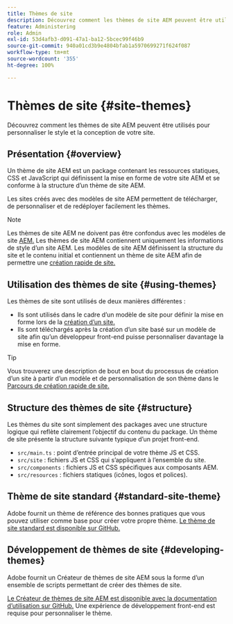 ```yaml
---
title: Thèmes de site
description: Découvrez comment les thèmes de site AEM peuvent être utilisés pour personnaliser le style et la conception de votre site.
feature: Administering
role: Admin
exl-id: 53d4afb3-d091-47a1-ba12-5bcec99f46b9
source-git-commit: 940a01cd3b9e4804bfab1a5970699271f624f087
workflow-type: tm+mt
source-wordcount: '355'
ht-degree: 100%

---
```


# Thèmes de site {#site-themes}

Découvrez comment les thèmes de site AEM peuvent être utilisés pour personnaliser le style et la conception de votre site.

## Présentation {#overview}

Un thème de site AEM est un package contenant les ressources statiques, CSS et JavaScript qui définissent la mise en forme de votre site AEM et se conforme à la structure d’un thème de site AEM.

Les sites créés avec des modèles de site AEM permettent de télécharger, de personnaliser et de redéployer facilement les thèmes.

>[!NOTE]
>
>Les thèmes de site AEM ne doivent pas être confondus avec les modèles de site [AEM.](site-templates.md) Les thèmes de site AEM contiennent uniquement les informations de style d’un site AEM. Les modèles de site AEM définissent la structure du site et le contenu initial et contiennent un thème de site AEM afin de permettre une [création rapide de site.](create-site.md)

## Utilisation des thèmes de site {#using-themes}

Les thèmes de site sont utilisés de deux manières différentes :

* Ils sont utilisés dans le cadre d’un modèle de site pour définir la mise en forme lors de la [création d’un site.](create-site.md)
* Ils sont téléchargés après la création d’un site basé sur un modèle de site afin qu’un développeur front-end puisse personnaliser davantage la mise en forme.

>[!TIP]
>
>Vous trouverez une description de bout en bout du processus de création d’un site à partir d’un modèle et de personnalisation de son thème dans le [Parcours de création rapide de site.](/help/journey-sites/quick-site/overview.md)

## Structure des thèmes de site {#structure}

Les thèmes du site sont simplement des packages avec une structure logique qui reflète clairement l’objectif du contenu du package. Un thème de site présente la structure suivante typique d’un projet front-end.

* `src/main.ts` : point d’entrée principal de votre thème JS et CSS.
* `src/site` : fichiers JS et CSS qui s’appliquent à l’ensemble du site.
* `src/components` : fichiers JS et CSS spécifiques aux composants AEM.
* `src/resources` : fichiers statiques (icônes, logos et polices).

## Thème de site standard {#standard-site-theme}

Adobe fournit un thème de référence des bonnes pratiques que vous pouvez utiliser comme base pour créer votre propre thème. [Le thème de site standard est disponible sur GitHub.](https://github.com/adobe/aem-site-template-standard-theme-e2e)

## Développement de thèmes de site {#developing-themes}

Adobe fournit un Créateur de thèmes de site AEM sous la forme d’un ensemble de scripts permettant de créer des thèmes de site.

[Le Créateur de thèmes de site AEM est disponible avec la documentation d’utilisation sur GitHub.](https://github.com/adobe/aem-site-theme-builder) Une expérience de développement front-end est requise pour personnaliser le thème.
